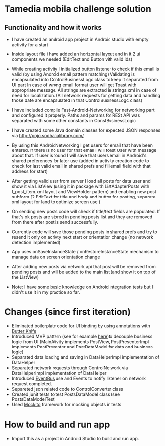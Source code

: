 # Tamedia mobila challenge solution


## Functionality and how it works

- I have created an android app project in Android studio with empty activity for a start

- Inside layout file i have added an horizontal layout
  and in it 2 ui components we needed (EditText and Button vith valid ids)

- While creating activity I initialized button listener
  to check if this email is valid (by using Android email pattern matching)
  Validating is encapsulated into ControlBusinessLogc class to keep it separated from UI part
  In case of wrong email format user will get Toast with appropriate message.
  All strings are extracted in strings.xml in case of need for localization.
  (All network requests for getting data and handling those date are encapsulated in that ControlBusinessLogc class)

- I have included compile Fast-Android-Networking for networking part and configured it properly.
  Paths and params for RESt API was separated with some other constants in ConstBusinessLogic

- I have created some Java domain classes for expected JSON responses via http://pojo.sodhanalibrary.com/

- By using this AndroidNetworking I get users for email that have been entered.
  If there is no user for that email I will toast User with message about that.
  If user is found I will save that users email in Android's shared preferences for later use
  (added in activity creation code to check for last valid email in shared prefs
  and fill email field with that address for start)

- After getting valid user from server I load all posts for data user and show it via ListView
  (using it in package with ListAdapterPosts with l_post_item.xml layout and ViewHolder pattern)
  and enabling new post subform (2 EditText for title and body and button for posting, separate xml layout for land to optimize screen use )

- On sending new posts code will check if title/text fields are populated. If that's ok posts are stored in pending posts list and they are removed from there after post is send successfully.

- Currently code will save those pending posts in shared prefs and try to resend it only on acrivty next start or orientation change (no network detection implemented)

- App uses onSaveInstanceState / onRestoreInstanceState mechanism to manage data on screen orientation change

- After adding new posts via network api that post will be removed from pending posts and will be added to the main list (and show it on top of the ListView)

- Note: I have some basic knowledge on Android integration tests but I didn't use it in my practice so far.


# Changes (since first iteration)

- Eliminated boilerplate code for UI binding by using annotations with [Butter Knife](https://jakewharton.github.io/butterknife/)
- Introduced MVP pattern (see for example [here](https://en.wikipedia.org/wiki/Model%E2%80%93view%E2%80%93presenter))to decouple business logic from UI 
 (MainAtivity implements PostView, PostPresenterImpl implements PostPresenter and PostDataModel for data and business logic)
- Separated data loading and saving in DataHelperImpl implementation of DataHelper
- Separated network requests through ControlNetwork via DataHelperImpl implementation of DataHelper
- Introduced [EventBus](https://github.com/greenrobot/EventBus) use and Events to notify listener on network request completed.
- Separeted json related code to ControlConverter class
- Created junit tests to test PostsDataModel class (see PostsDataModelTest)
- Used [Mockito](https://site.mockito.org/) framework for mocking objects in tests



# How to build and run app
- Import this as a project in Android Studio to build and run app.
